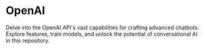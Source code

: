 # OpenAI
Delve into the OpenAI API's vast capabilities for crafting advanced chatbots. Explore features, train models, and unlock the potential of conversational AI in this repository.
